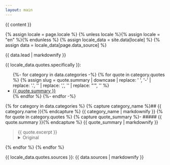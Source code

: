 ```yaml
---
layout: main
---
```


{{ content }}

{% assign locale = page.locale %}
{% unless locale %}{% assign locale = "en" %}{% endunless %}
{% assign locale_data = site.data[locale] %}
{% assign data = locale_data[page.data_source] %}

{{ data.lead | markdownify }}

{{ locale_data.quotes.specifically }}:

<ul>
    {%- for category in data.categories -%}
        {% for quote in category.quotes %}
            {% assign slug = quote.summary | downcase | replace: ' ', '-' | replace: '.', '' | replace: ',', '' | replace: "'", '' %}
            <li><a href="#{{ slug }}">{{ quote.summary }}</a></li>
        {% endfor %}
    {%- endfor -%}
</ul>

{% for category in data.categories %}
    {% capture category_name %}## {{ category.name }}{% endcapture %}
    {{ category_name | markdownify }}
    {% for quote in category.quotes %}
        {% capture quote_summary %}- ##### {{ quote.summary }}{% endcapture %}
        {{ quote_summary | markdownify }}
        <blockquote>
            {{ quote.excerpt }}
            <details>
                <summary>Original</summary>
                {{ quote.original }}
                <br><br>
                {{ quote.source }}
            </details>
        </blockquote>
    {% endfor %}
{% endfor %}

{{ locale_data.quotes.sources }}:
{{ data.sources | markdownify }}
